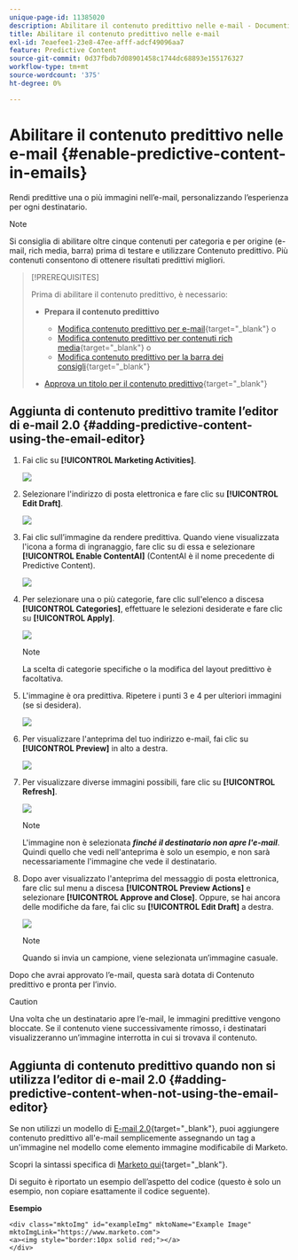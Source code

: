 ```yaml
---
unique-page-id: 11385020
description: Abilitare il contenuto predittivo nelle e-mail - Documenti Marketo - Documentazione del prodotto
title: Abilitare il contenuto predittivo nelle e-mail
exl-id: 7eaefee1-23e8-47ee-afff-adcf49096aa7
feature: Predictive Content
source-git-commit: 0d37fbdb7d08901458c1744dc68893e155176327
workflow-type: tm+mt
source-wordcount: '375'
ht-degree: 0%

---
```


# Abilitare il contenuto predittivo nelle e-mail {#enable-predictive-content-in-emails}

Rendi predittive una o più immagini nell’e-mail, personalizzando l’esperienza per ogni destinatario.

>[!NOTE]
>
>Si consiglia di abilitare oltre cinque contenuti per categoria e per origine (e-mail, rich media, barra) prima di testare e utilizzare Contenuto predittivo. Più contenuti consentono di ottenere risultati predittivi migliori.

>[!PREREQUISITES]
>
>Prima di abilitare il contenuto predittivo, è necessario:
>
>* **Prepara il contenuto predittivo**
>
>   * [Modifica contenuto predittivo per e-mail](/help/marketo/product-docs/predictive-content/working-with-predictive-content/edit-predictive-content-for-emails.md){target="_blank"} o
>   * [Modifica contenuto predittivo per contenuti rich media](/help/marketo/product-docs/predictive-content/working-with-predictive-content/edit-predictive-content-for-rich-media.md){target="_blank"} o
>   * [Modifica contenuto predittivo per la barra dei consigli](/help/marketo/product-docs/predictive-content/working-with-predictive-content/edit-predictive-content-for-the-recommendation-bar.md){target="_blank"}
>
>* [Approva un titolo per il contenuto predittivo](/help/marketo/product-docs/predictive-content/working-with-all-content/approve-a-title-for-predictive-content.md){target="_blank"}

## Aggiunta di contenuto predittivo tramite l’editor di e-mail 2.0 {#adding-predictive-content-using-the-email-editor}

1. Fai clic su **[!UICONTROL Marketing Activities]**.

   ![](assets/one.png)

1. Selezionare l&#39;indirizzo di posta elettronica e fare clic su **[!UICONTROL Edit Draft]**.

   ![](assets/two.png)

1. Fai clic sull’immagine da rendere predittiva. Quando viene visualizzata l&#39;icona a forma di ingranaggio, fare clic su di essa e selezionare **[!UICONTROL Enable ContentAI]** (ContentAI è il nome precedente di Predictive Content).

   ![](assets/three.png)

1. Per selezionare una o più categorie, fare clic sull&#39;elenco a discesa **[!UICONTROL Categories]**, effettuare le selezioni desiderate e fare clic su **[!UICONTROL Apply]**.

   ![](assets/four.png)

   >[!NOTE]
   >
   >La scelta di categorie specifiche o la modifica del layout predittivo è facoltativa.

1. L&#39;immagine è ora predittiva. Ripetere i punti 3 e 4 per ulteriori immagini (se si desidera).

   ![](assets/five.png)

1. Per visualizzare l&#39;anteprima del tuo indirizzo e-mail, fai clic su **[!UICONTROL Preview]** in alto a destra.

   ![](assets/six.png)

1. Per visualizzare diverse immagini possibili, fare clic su **[!UICONTROL Refresh]**.

   ![](assets/seven.png)

   >[!NOTE]
   >
   >L&#39;immagine non è selezionata **_finché il destinatario non apre l&#39;e-mail_**. Quindi quello che vedi nell&#39;anteprima è solo un esempio, e non sarà necessariamente l&#39;immagine che vede il destinatario.

1. Dopo aver visualizzato l&#39;anteprima del messaggio di posta elettronica, fare clic sul menu a discesa **[!UICONTROL Preview Actions]** e selezionare **[!UICONTROL Approve and Close]**. Oppure, se hai ancora delle modifiche da fare, fai clic su **[!UICONTROL Edit Draft]** a destra.

   ![](assets/eight.png)

   >[!NOTE]
   >
   >Quando si invia un campione, viene selezionata un’immagine casuale.

Dopo che avrai approvato l’e-mail, questa sarà dotata di Contenuto predittivo e pronta per l’invio.

>[!CAUTION]
>
>Una volta che un destinatario apre l’e-mail, le immagini predittive vengono bloccate. Se il contenuto viene successivamente rimosso, i destinatari visualizzeranno un’immagine interrotta in cui si trovava il contenuto.

## Aggiunta di contenuto predittivo quando non si utilizza l’editor di e-mail 2.0 {#adding-predictive-content-when-not-using-the-email-editor}

Se non utilizzi un modello di [E-mail 2.0](/help/marketo/product-docs/email-marketing/general/email-editor-2/email-editor-v2-0-overview.md){target="_blank"}, puoi aggiungere contenuto predittivo all&#39;e-mail semplicemente assegnando un tag a un&#39;immagine nel modello come elemento immagine modificabile di Marketo.

Scopri la sintassi specifica di [Marketo qui](/help/marketo/product-docs/email-marketing/general/email-editor-2/email-template-syntax.md#elements){target="_blank"}.

Di seguito è riportato un esempio dell’aspetto del codice (questo è solo un esempio, non copiare esattamente il codice seguente).

**Esempio**

```example
<div class="mktoImg" id="exampleImg" mktoName="Example Image" mktoImgLink="https://www.marketo.com">  
<a><img style="border:10px solid red;"></a>  
</div>
```
